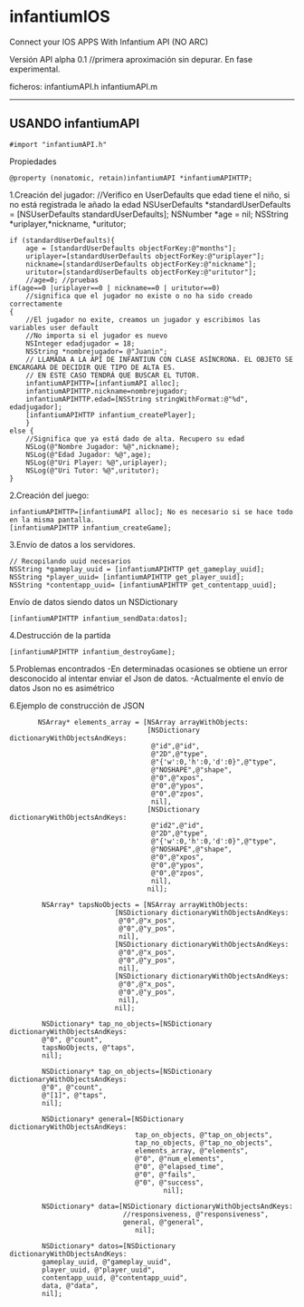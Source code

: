 infantiumIOS
============

Connect your IOS APPS With Infantium API (NO ARC)

Versión API alpha 0.1
//primera aproximación sin depurar. En fase experimental.

ficheros:
infantiumAPI.h
infantiumAPI.m

---------------------------------------
USANDO infantiumAPI
---------------------------------------

    #import "infantiumAPI.h"

Propiedades

    @property (nonatomic, retain)infantiumAPI *infantiumAPIHTTP;

1.Creación del jugador:
    //Verifico en UserDefaults que edad tiene el niño, si no está registrada le añado la edad
    NSUserDefaults *standardUserDefaults = [NSUserDefaults standardUserDefaults];
    NSNumber *age = nil;
    NSString *uriplayer,*nickname, *uritutor;
    
    if (standardUserDefaults){
        age = [standardUserDefaults objectForKey:@"months"];
        uriplayer=[standardUserDefaults objectForKey:@"uriplayer"];
        nickname=[standardUserDefaults objectForKey:@"nickname"];
        uritutor=[standardUserDefaults objectForKey:@"uritutor"];
        //age=0; //pruebas
    if(age==0 |uriplayer==0 | nickname==0 | uritutor==0)
        //significa que el jugador no existe o no ha sido creado correctamente
    {
        //El jugador no exite, creamos un jugador y escribimos las variables user default
        //No importa si el jugador es nuevo
        NSInteger edadjugador = 18;
        NSString *nombrejugador= @"Juanin";
        // LLAMADA A LA API DE INFANTIUN CON CLASE ASÍNCRONA. EL OBJETO SE ENCARGARÁ DE DECIDIR QUE TIPO DE ALTA ES.
        // EN ESTE CASO TENDRÁ QUE BUSCAR EL TUTOR.
        infantiumAPIHTTP=[infantiumAPI alloc];
        infantiumAPIHTTP.nickname=nombrejugador;
        infantiumAPIHTTP.edad=[NSString stringWithFormat:@"%d", edadjugador];
        [infantiumAPIHTTP infantium_createPlayer];
        }
    else {
        //Significa que ya está dado de alta. Recupero su edad
        NSLog(@"Nombre Jugador: %@",nickname);
        NSLog(@"Edad Jugador: %@",age);
        NSLog(@"Uri Player: %@",uriplayer);
        NSLog(@"Uri Tutor: %@",uritutor);
    }

2.Creación del juego:

    infantiumAPIHTTP=[infantiumAPI alloc]; No es necesario si se hace todo en la misma pantalla.
    [infantiumAPIHTTP infantium_createGame];
  

3.Envío de datos a los servidores.

    // Recopilando uuid necesarios
    NSString *gameplay_uuid = [infantiumAPIHTTP get_gameplay_uuid];
    NSString *player_uuid= [infantiumAPIHTTP get_player_uuid];
    NSString *contentapp_uuid= [infantiumAPIHTTP get_contentapp_uuid];

Envío de datos siendo datos un NSDictionary

    [infantiumAPIHTTP infantium_sendData:datos];

4.Destrucción de la partida

    [infantiumAPIHTTP infantium_destroyGame];

5.Problemas encontrados
  -En determinadas ocasiones se obtiene un error desconocido al intentar enviar el Json de datos.
  -Actualmente el envío de datos Json no es asimétrico


6.Ejemplo de construcción de JSON


           NSArray* elements_array = [NSArray arrayWithObjects:
                                      [NSDictionary dictionaryWithObjectsAndKeys:
                                       @"id",@"id",
                                       @"2D",@"type",
                                       @"{'w':0,'h':0,'d':0}",@"type",
                                       @"NOSHAPE",@"shape",
                                       @"0",@"xpos",
                                       @"0",@"ypos",
                                       @"0",@"zpos",
                                       nil],
                                      [NSDictionary dictionaryWithObjectsAndKeys:
                                       @"id2",@"id",
                                       @"2D",@"type",
                                       @"{'w':0,'h':0,'d':0}",@"type",
                                       @"NOSHAPE",@"shape",
                                       @"0",@"xpos",
                                       @"0",@"ypos",
                                       @"0",@"zpos",
                                       nil],
                                      nil];
            
            NSArray* tapsNoObjects = [NSArray arrayWithObjects:
                              [NSDictionary dictionaryWithObjectsAndKeys:
                               @"0",@"x_pos",
                               @"0",@"y_pos",
                               nil],
                              [NSDictionary dictionaryWithObjectsAndKeys:
                               @"0",@"x_pos",
                               @"0",@"y_pos",
                               nil],
                              [NSDictionary dictionaryWithObjectsAndKeys:
                               @"0",@"x_pos",
                               @"0",@"y_pos",
                               nil],
                              nil];
            
            NSDictionary* tap_no_objects=[NSDictionary dictionaryWithObjectsAndKeys:
            @"0", @"count",
            tapsNoObjects, @"taps",
            nil];
            
            NSDictionary* tap_on_objects=[NSDictionary dictionaryWithObjectsAndKeys:
            @"0", @"count",
            @"[1]", @"taps",
            nil];
            
            NSDictionary* general=[NSDictionary dictionaryWithObjectsAndKeys:
                                   tap_on_objects, @"tap_on_objects",
                                   tap_no_objects, @"tap_no_objects",
                                   elements_array, @"elements",
                                   @"0", @"num_elements",
                                   @"0", @"elapsed_time",
                                   @"0", @"fails",
                                   @"0", @"success",
                                          nil];
            
            NSDictionary* data=[NSDictionary dictionaryWithObjectsAndKeys:
                                //responsiveness, @"responsiveness",
                                general, @"general",
                                   nil];
            
            NSDictionary* datos=[NSDictionary dictionaryWithObjectsAndKeys:
            gameplay_uuid, @"gameplay_uuid",
            player_uuid, @"player_uuid",
            contentapp_uuid, @"contentapp_uuid",
            data, @"data",
            nil];
